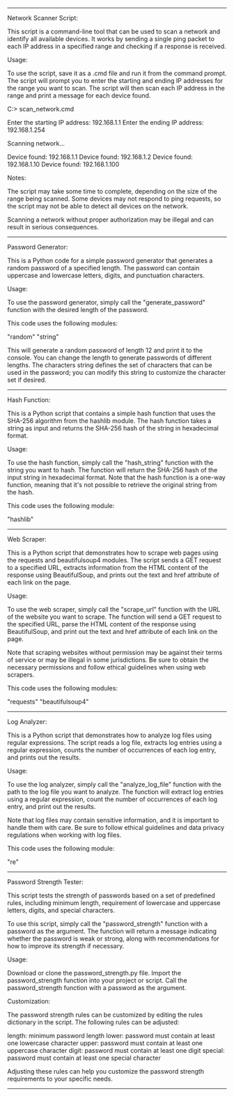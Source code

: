 ----------------------------------------------------------------------------------------------------------------------------------------------------------------------------------------------------------------------------
Network Scanner Script:

This script is a command-line tool that can be used to scan a network and identify all available devices. It works by sending a single ping packet to each IP address in a specified range and checking if a response is received.

Usage:

To use the script, save it as a .cmd file and run it from the command prompt. The script will prompt you to enter the starting and ending IP addresses for the range you want to scan. The script will then scan each IP address in the range and print a message for each device found.

C:\> scan_network.cmd

Enter the starting IP address: 192.168.1.1
Enter the ending IP address: 192.168.1.254

Scanning network...

Device found: 192.168.1.1
Device found: 192.168.1.2
Device found: 192.168.1.10
Device found: 192.168.1.100

Notes:

The script may take some time to complete, depending on the size of the range being scanned.
Some devices may not respond to ping requests, so the script may not be able to detect all devices on the network.

Scanning a network without proper authorization may be illegal and can result in serious consequences.

----------------------------------------------------------------------------------------------------------------------------------------------------------------------------------------------------------------------------
Password Generator:

This is a Python code for a simple password generator that generates a random password of a specified length. The password can contain uppercase and lowercase letters, digits, and punctuation characters.

Usage:

To use the password generator, simply call the "generate_password" function with the desired length of the password.

This code uses the following modules:

"random"
"string"

This will generate a random password of length 12 and print it to the console. You can change the length to generate passwords of different lengths. The characters string defines the set of characters that can be used in the password; you can modify this string to customize the character set if desired.

----------------------------------------------------------------------------------------------------------------------------------------------------------------------------------------------------------------------------
Hash Function:

This is a Python script that contains a simple hash function that uses the SHA-256 algorithm from the hashlib module. The hash function takes a string as input and returns the SHA-256 hash of the string in hexadecimal format.

Usage:

To use the hash function, simply call the "hash_string" function with the string you want to hash. The function will return the SHA-256 hash of the input string in hexadecimal format. Note that the hash function is a one-way function, meaning that it's not possible to retrieve the original string from the hash.

This code uses the following module:

"hashlib"

----------------------------------------------------------------------------------------------------------------------------------------------------------------------------------------------------------------------------
Web Scraper:

This is a Python script that demonstrates how to scrape web pages using the requests and beautifulsoup4 modules. The script sends a GET request to a specified URL, extracts information from the HTML content of the response using BeautifulSoup, and prints out the text and href attribute of each link on the page.

Usage:

To use the web scraper, simply call the "scrape_url" function with the URL of the website you want to scrape. The function will send a GET request to the specified URL, parse the HTML content of the response using BeautifulSoup, and print out the text and href attribute of each link on the page.

Note that scraping websites without permission may be against their terms of service or may be illegal in some jurisdictions. Be sure to obtain the necessary permissions and follow ethical guidelines when using web scrapers.

This code uses the following modules:

"requests"
"beautifulsoup4"

----------------------------------------------------------------------------------------------------------------------------------------------------------------------------------------------------------------------------
Log Analyzer:

This is a Python script that demonstrates how to analyze log files using regular expressions. The script reads a log file, extracts log entries using a regular expression, counts the number of occurrences of each log entry, and prints out the results.

Usage:

To use the log analyzer, simply call the "analyze_log_file" function with the path to the log file you want to analyze. The function will extract log entries using a regular expression, count the number of occurrences of each log entry, and print out the results.

Note that log files may contain sensitive information, and it is important to handle them with care. Be sure to follow ethical guidelines and data privacy regulations when working with log files.

This code uses the following module:

"re"

----------------------------------------------------------------------------------------------------------------------------------------------------------------------------------------------------------------------------
Password Strength Tester:

This script tests the strength of passwords based on a set of predefined rules, including minimum length, requirement of lowercase and uppercase letters, digits, and special characters.

To use this script, simply call the "password_strength" function with a password as the argument. The function will return a message indicating whether the password is weak or strong, along with recommendations for how to improve its strength if necessary.

Usage:

Download or clone the password_strength.py file.
Import the password_strength function into your project or script.
Call the password_strength function with a password as the argument.

<!-- Example:

python
Copy code
from password_strength import password_strength

password = 'MySecurePassword123!'
result = password_strength(password)
print(result) # output: Password is strong. -->

Customization:

The password strength rules can be customized by editing the rules dictionary in the script. The following rules can be adjusted:

length: minimum password length
lower: password must contain at least one lowercase character
upper: password must contain at least one uppercase character
digit: password must contain at least one digit
special: password must contain at least one special character

Adjusting these rules can help you customize the password strength requirements to your specific needs.

----------------------------------------------------------------------------------------------------------------------------------------------------------------------------------------------------------------------------
